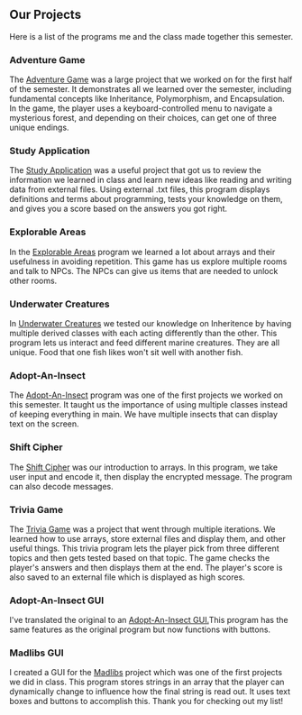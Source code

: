 ## Our Projects
Here is a list of the programs me and the class made together this semester.


### Adventure Game

The [Adventure Game](https://github.com/TJCampo/githubPortfolio/commit/2653adfb50882214a3a0f7363e3535551fbf012a) was a large project that we worked on for the first half of the semester. It demonstrates all we learned over the semester, including fundamental concepts like Inheritance, Polymorphism, and Encapsulation. In the game, the player uses a keyboard-controlled menu to navigate a mysterious forest, and depending on their choices, can get one of three unique endings. 

### Study Application 

The [Study Application](https://github.com/TJCampo/githubPortfolio/commit/2880cd4cd0c86db2c71070b6b8763515275e594f) was a useful project that got us to review the information we learned in class and learn new ideas like reading and writing data from external files. Using external .txt files, this program displays definitions and terms about programming, tests your knowledge on them, and gives you a score based on the answers you got right. 

### Explorable Areas

In the [Explorable Areas](https://github.com/TJCampo/githubPortfolio/commit/171722a5144e6eed53d3cbd6bc53d9d7daf63877) program we learned a lot about arrays and their usefulness in avoiding repetition. This game has us explore multiple rooms and talk to NPCs. The NPCs can give us items that are needed to unlock other rooms. 

### Underwater Creatures

In [Underwater Creatures](https://github.com/TJCampo/githubPortfolio/commit/1aa87bc241807f5a6e9913fa414b04df3e1858a7) we tested our knowledge on Inheritence by having multiple derived classes with each acting differently than the other. This program lets us interact and feed different marine creatures. They are all unique. Food that one fish likes won't sit well with another fish.

### Adopt-An-Insect

The [Adopt-An-Insect](https://github.com/TJCampo/githubPortfolio/commit/48c826a790bff29067c6ea32c36a0e188a99a2fa) program was one of the first projects we worked on this semester. It taught us the importance of using multiple classes instead of keeping everything in main. We have multiple insects that can display text on the screen. 

### Shift Cipher

The [Shift Cipher](https://github.com/TJCampo/githubPortfolio/commit/3cf772735f635bb093948ecaf4428ec9f09bac73) was our introduction to arrays. In this program, we take user input and encode it, then display the encrypted message. The program can also decode messages. 

### Trivia Game

The [Trivia Game](https://github.com/TJCampo/githubPortfolio/commit/aad7b225f22a3649cb64809f6c98e6a8cd2288ae) was a project that went through multiple iterations. We learned how to use arrays, store external files and display them, and other useful things. This trivia program lets the player pick from three different topics and then gets tested based on that topic. The game checks the player's answers and then displays them at the end. The player's score is also saved to an external file which is displayed as high scores. 

### Adopt-An-Insect GUI

I've translated the original to an [Adopt-An-Insect GUI.](https://github.com/TJCampo/githubPortfolio/commit/c80dd9b309c8d6cadb2d0a57b27b2f434dc24f44)This program has the same features as the original program but now functions with buttons.

### Madlibs GUI

I created a GUI for the [Madlibs](https://github.com/TJCampo/githubPortfolio/commit/b88ed41bcf6c952874278d8dc27db585b9dc4371) project which was one of the first projects we did in class. This program stores strings in an array that the player can dynamically change to influence how the final string is read out. It uses text boxes and buttons to accomplish this. 
Thank you for checking out my list!
